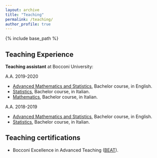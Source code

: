 ```yaml
---
layout: archive
title: "Teaching"
permalink: /teaching/
author_profile: true
---
```


{% include base_path %}
## Teaching Experience

**Teaching assistant** at Bocconi University:

A.A. 2019-2020
* [Advanced Mathematics and Statistics](http://didattica.unibocconi.eu/ts/tsn_anteprima.php?IdPag=6164&anno=2020&cod_ins=30408), Bachelor course, in English.
* [Statistics](http://didattica.unibocconi.eu/ts/tsn_anteprima.php?cod_ins=30001&anno=2020&ric_cdl=TR01&IdPag=6203), Bachelor course, in Italian.
* [Mathematics](http://didattica.unibocconi.eu/ts/tsn_anteprima.php?cod_ins=30062&anno=2020&IdPag=6203), Bachelor course, in Italian.


A.A. 2018-2019
* [Advanced Mathematics and Statistics](http://didattica.unibocconi.eu/ts/tsn_anteprima.php?IdPag=6164&anno=2019&cod_ins=30408), Bachelor course, in English.
* [Statistics](http://didattica.unibocconi.eu/ts/tsn_anteprima.php?cod_ins=30001&anno=2019&ric_cdl=TR01&IdPag=6162), Bachelor course, in Italian.

## Teaching certifications
* Bocconi Excellence in Advanced Teaching ([BEAT](https://bestr.it/award/show/5a66da595a02170a83ccaed59df77476eb5eaf18)).


